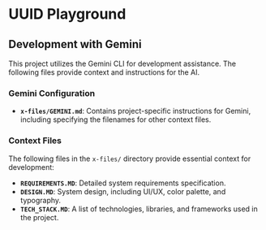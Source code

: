 # UUID Playground

## Development with Gemini

This project utilizes the Gemini CLI for development assistance. The following files provide context and instructions for the AI.

### Gemini Configuration

- **`x-files/GEMINI.md`**: Contains project-specific instructions for Gemini, including specifying the filenames for other context files.

### Context Files

The following files in the `x-files/` directory provide essential context for development:

- **`REQUIREMENTS.MD`**: Detailed system requirements specification.
- **`DESIGN.MD`**: System design, including UI/UX, color palette, and typography.
- **`TECH_STACK.MD`**: A list of technologies, libraries, and frameworks used in the project.
